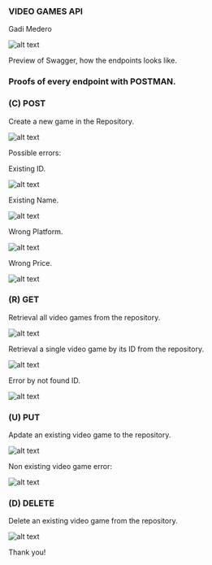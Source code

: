 ### VIDEO GAMES API

Gadi Medero

![alt text](image-2.png)

Preview of Swagger, how the endpoints looks like.

### Proofs of every endpoint with POSTMAN.

### (C) POST

Create a new game in the Repository.

![alt text](image-1.png)

Possible errors:

Existing ID.

![alt text](image-3.png)

Existing Name.

![alt text](image-6.png)

Wrong Platform.

![alt text](image-4.png)

Wrong Price.

![alt text](image-5.png)

### (R) GET

Retrieval all video games from the repository.

![alt text](image-8.png)

Retrieval a single video game by its ID from the repository.

![alt text](image-7.png)

Error by not found ID.

![alt text](image-9.png)

### (U) PUT

Apdate an existing video game to the repository.

![alt text](image-10.png)

Non existing video game error:

![alt text](image.png)

### (D) DELETE

Delete an existing video game from the repository.

![alt text](image-11.png)


Thank you!